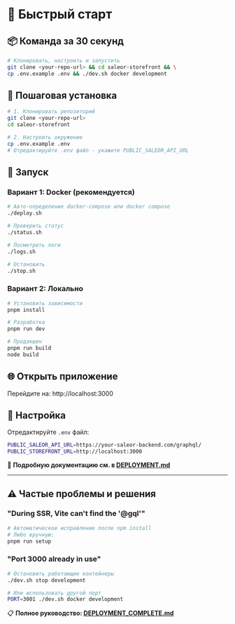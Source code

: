 # 🚀 Быстрый старт

## 📦 Команда за 30 секунд

```bash
# Клонировать, настроить и запустить
git clone <your-repo-url> && cd saleor-storefront && \
cp .env.example .env && ./dev.sh docker development
```

## 📁 Пошаговая установка

```bash
# 1. Клонировать репозиторий
git clone <your-repo-url>
cd saleor-storefront

# 2. Настроить окружение
cp .env.example .env
# Отредактируйте .env файл - укажите PUBLIC_SALEOR_API_URL
```

## 🚀 Запуск

### Вариант 1: Docker (рекомендуется)

```bash
# Авто-определение docker-compose или docker compose
./deploy.sh

# Проверить статус
./status.sh

# Посмотреть логи
./logs.sh

# Остановить
./stop.sh
```

### Вариант 2: Локально

```bash
# Установить зависимости
pnpm install

# Разработка
pnpm run dev

# Продакшен
pnpm run build
node build
```

## 🌐 Открыть приложение

Перейдите на: http://localhost:3000

## 🔧 Настройка

Отредактируйте `.env` файл:

```bash
PUBLIC_SALEOR_API_URL=https://your-saleor-backend.com/graphql/
PUBLIC_STOREFRONT_URL=http://localhost:3000
```

📝 **Подробную документацию см. в [DEPLOYMENT.md](./DEPLOYMENT.md)**


---

## ⚠️ Частые проблемы и решения

### "During SSR, Vite can't find the '@gql'"
```bash
# Автоматическое исправление после npm install
# Либо вручную:
pnpm run setup
```

### "Port 3000 already in use"
```bash
# Остановить работающие контейнеры
./dev.sh stop development

# Или использовать другой порт
PORT=3001 ./dev.sh docker development
```

📋 **Полное руководство: [DEPLOYMENT_COMPLETE.md](./DEPLOYMENT_COMPLETE.md)**